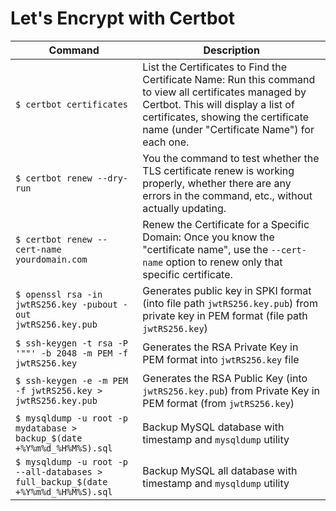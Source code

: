 # Let's Encrypt with Certbot

| Command | Description |
| -------- | ------------- |
| <code>$ certbot certificates</code> | List the Certificates to Find the Certificate Name: Run this command to view all certificates managed by Certbot. This will display a list of certificates, showing the certificate name (under "Certificate Name") for each one. |
| <code>$ certbot renew --dry-run</code> | You the command to test whether the TLS certificate renew is working properly, whether there are any errors in the command, etc., without actually updating. |
| <code>$ certbot renew --cert-name yourdomain.com</code> | Renew the Certificate for a Specific Domain: Once you know the "certificate name", use the `--cert-name` option to renew only that specific certificate. |
| <code>$ openssl rsa -in jwtRS256.key -pubout -out jwtRS256.key.pub</code> | Generates public key in SPKI format (into file path `jwtRS256.key.pub`) from private key in PEM format (file path `jwtRS256.key`) |
| <code>$ ssh-keygen -t rsa -P '""' -b 2048 -m PEM -f jwtRS256.key</code> | Generates the RSA Private Key in PEM format into `jwtRS256.key` file |
| <code>$ ssh-keygen -e -m PEM -f jwtRS256.key > jwtRS256.key.pub</code> | Generates the RSA Public Key (into `jwtRS256.key.pub`) from Private Key in PEM format (from `jwtRS256.key`) |
| <code>$ mysqldump -u root -p mydatabase > backup_$(date +%Y%m%d_%H%M%S).sql</code> | Backup MySQL database with timestamp and `mysqldump` utility |
| <code>$ mysqldump -u root -p --all-databases > full_backup_$(date +%Y%m%d_%H%M%S).sql</code> | Backup MySQL all database with timestamp and `mysqldump` utility |

